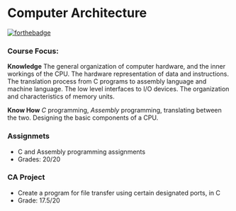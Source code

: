 # Computer Architecture

[![forthebadge](https://forthebadge.com/images/badges/made-with-c.svg)](https://forthebadge.com)

### Course Focus:

**Knowledge**
  The general organization of computer hardware, and the inner workings of the CPU.
  The hardware representation of data and instructions.
  The translation process from C programs to assembly language and machine language.
  The low level interfaces to I/O devices.
  The organization and characteristics of memory units.

**Know How**
  *C* programming, *Assembly* programming, translating between the two.
  Designing the basic components of a CPU.

### Assignmets
* C and Assembly programming assignments
* Grades: 20/20

### CA Project
* Create a program for file transfer using certain designated ports, in C
* Grade: 17.5/20